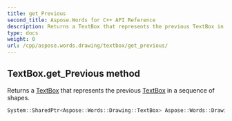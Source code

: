 ```yaml
---
title: get_Previous
second_title: Aspose.Words for C++ API Reference
description: Returns a TextBox that represents the previous TextBox in a sequence of shapes. 
type: docs
weight: 0
url: /cpp/aspose.words.drawing/textbox/get_previous/
---
```

## TextBox.get_Previous method


Returns a [TextBox](./) that represents the previous [TextBox](./) in a sequence of shapes.

```cpp
System::SharedPtr<Aspose::Words::Drawing::TextBox> Aspose::Words::Drawing::TextBox::get_Previous()
```

